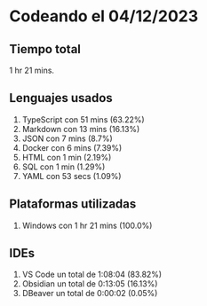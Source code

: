 # Codeando el 04/12/2023

## Tiempo total
1 hr 21 mins.

## Lenguajes usados
1. TypeScript con 51 mins (63.22%)
1. Markdown con 13 mins (16.13%)
1. JSON con 7 mins (8.7%)
1. Docker con 6 mins (7.39%)
1. HTML con 1 min (2.19%)
1. SQL con 1 min (1.29%)
1. YAML con 53 secs (1.09%)

## Plataformas utilizadas
1. Windows con 1 hr 21 mins (100.0%)

## IDEs
1. VS Code un total de 1:08:04 (83.82%)
1. Obsidian un total de 0:13:05 (16.13%)
1. DBeaver un total de 0:00:02 (0.05%)
